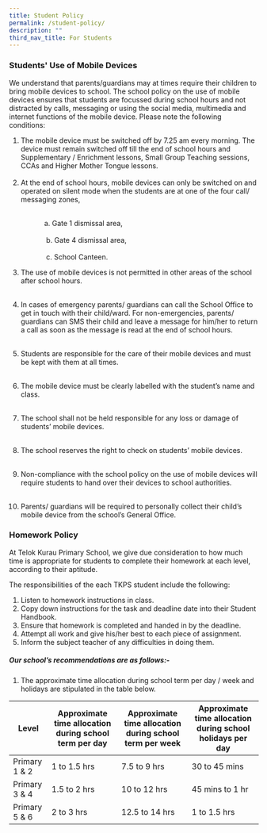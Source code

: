 ```yaml
---
title: Student Policy
permalink: /student-policy/
description: ""
third_nav_title: For Students
---
```



### **Students' Use of Mobile Devices**

We understand that parents/guardians may at times require their children to bring mobile devices to school. The school policy on the use of mobile devices ensures that students are focussed during school hours and not distracted by calls, messaging or using the social media, multimedia and internet functions of the mobile device. Please note the following conditions:

1. The mobile device must be switched off by 7.25 am every morning. The device must remain switched off till the end of school hours and Supplementary / Enrichment lessons, Small Group Teaching sessions, CCAs and Higher Mother Tongue lessons.<br><br>
2. At the end of school hours, mobile devices can only be switched on and operated on silent mode when the students are at one of the four call/ messaging zones,<br><br>

&nbsp;&nbsp;&nbsp;&nbsp;&nbsp;&nbsp;&nbsp;&nbsp;&nbsp;&nbsp;&nbsp;&nbsp;&nbsp;&nbsp;&nbsp;&nbsp;&nbsp;&nbsp;a. Gate 1 dismissal area,<br><br>
&nbsp;&nbsp;&nbsp;&nbsp;&nbsp;&nbsp;&nbsp;&nbsp;&nbsp;&nbsp;&nbsp;&nbsp;&nbsp;&nbsp;&nbsp;&nbsp;&nbsp;&nbsp;
b. Gate 4 dismissal area,<br><br>
&nbsp;&nbsp;&nbsp;&nbsp;&nbsp;&nbsp;&nbsp;&nbsp;&nbsp;&nbsp;&nbsp;&nbsp;&nbsp;&nbsp;&nbsp;&nbsp;&nbsp;&nbsp;
c. School Canteen.

3. The use of mobile devices is not permitted in other areas of the school after school hours.<br><br>

4. In cases of emergency parents/ guardians can call the School Office to get in touch with their child/ward. For non-emergencies, parents/ guardians can SMS their child and leave a message for him/her to return a call as soon as the message is read at the end of school hours.<br><br>

5. Students are responsible for the care of their mobile devices and must be kept with them at all times.<br><br>

6. The mobile device must be clearly labelled with the student’s name and class.<br><br>

7. The school shall not be held responsible for any loss or damage of students’ mobile devices.<br><br>

8. The school reserves the right to check on students’ mobile devices.<br><br>

9. Non-compliance with the school policy on the use of mobile devices will require students to hand over their devices to school authorities. <br><br>

10. Parents/ guardians will be required to personally collect their child’s mobile device from the school’s General Office.

###  **Homework Policy**

At Telok Kurau Primary School, we give due consideration to how much time is appropriate for students to complete their homework at each level, according to their aptitude.

The responsibilities of the each TKPS student include the following:

1. Listen to homework instructions in class.
2. Copy down instructions for the task and deadline date into their Student Handbook.
3. Ensure that homework is completed and handed in by the deadline.
4. Attempt all work and give his/her best to each piece of assignment.
5. Inform the subject teacher of any difficulties in doing them.

##### **Our school’s recommendations are as follows:-**

1. The approximate time allocation during school term per day / week and holidays are stipulated in the table below.

| Level | Approximate time  allocation during school term per day | Approximate time  allocation during school term per week | Approximate time allocation during school  holidays per day |
|---|---|---|---|
|Primary 1 & 2|1 to 1.5 hrs|7.5 to 9 hrs|30 to 45 mins|
|Primary 3 & 4|1.5 to 2 hrs|10 to 12 hrs|45 mins to 1 hr|
|Primary 5 & 6|2 to 3 hrs|12.5 to 14 hrs| 1 to 1.5 hrs|